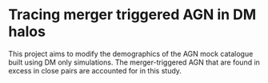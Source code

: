 # Tracing merger triggered AGN in DM halos
This project aims to modify the demographics of the AGN mock catalogue built using DM only simulations. The merger-triggered AGN that are found in excess in close pairs are accounted for in this study. 
